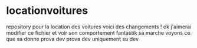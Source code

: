 # locationvoitures
repository pour la location des voitures
voici des changements !
ok j'aimerai modifier ce fichier et voir son comportement
fantastik sa marche
voyons ce que sa donne
prova dev
prova dev uniquement su dev